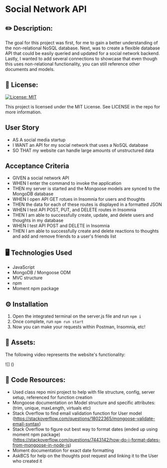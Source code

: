 # Social Network API

## ✏️ Description:

The goal for this project was first, for me to gain a better understanding of the non-relational NoSQL database. Next, was to create a flexible database API that could be easily queried and updated for a social network backend. Lastly, I wanted to add several connections to showcase that even though this uses non-relational functionality, you can still reference other documents and models.


## 📜 License:

[![License: MIT](https://img.shields.io/badge/License-MIT-yellow.svg)](https://opensource.org/licenses/MIT)

This project is licensed under the MIT License. See LICENSE in the repo for more information.


## User Story

* AS A social media startup
* I WANT an API for my social network that uses a NoSQL database
* SO THAT my website can handle large amounts of unstructured data


## Acceptance Criteria

* GIVEN a social network API
* WHEN I enter the command to invoke the application
* THEN my server is started and the Mongoose models are synced to the MongoDB database
* WHEN I open API GET rotues in Insomnia for users and thoughts
* THEN the data for each of these routes is displayed in a formatted JSON
* WHEN I test API POST, PUT, and DELETE routes in Insomnia
* THEN I am able to successfully create, update, and delete users and thoughts in my database
* WHEN I test API POST and DELETE in Insomnia
* THEN I am able to successfully create and delete reactions to thoughts and add and remove friends to a user's friends list


## 🖥️ Technologies Used

* JavaScript
* MongoDB / Mongoose ODM
* MVC structure
* npm
* Moment npm package


## ⚙️ Installation

1. Open the integrated terminal on the server.js file and run ``` npm i ```
2. Once complete, run ``` npm run start ```
3. Now you can make your requests within Postman, Insomnia, etc!


## 📸 Assets: 

The following video represents the website's functionality:

![] ()


## 📖 Code Resources:

* Used class repo mini project to help with file structure, config, server setup, referenced for function creation
* Mongoose documentation on Model structure and specific attributes: (trim, unique, maxLength, virtuals etc)
* Stack Overflow to find email validation function for User model (https://stackoverflow.com/questions/18022365/mongoose-validate-email-syntax)
* Stack Overflow to figure out best way to format dates (ended up using moment npm package) (https://stackoverflow.com/questions/7443142/how-do-i-format-dates-from-mongoose-in-node-js)
* Moment documentation for exact date formatting
* AskBCS for help on the thoughts post request and linking it to the User who created it